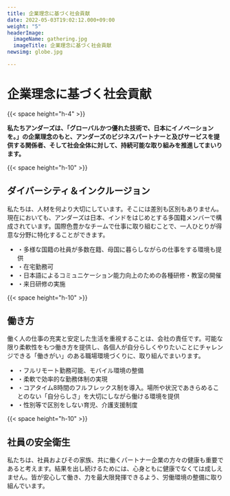 ```yaml
---
title: 企業理念に基づく社会貢献
date: 2022-05-03T19:02:12.000+09:00
weight: "5"
headerImage:
  imageName: gathering.jpg
  imageTitle: 企業理念に基づく社会貢献
newsimg: globe.jpg

---
```

# 企業理念に基づく社会貢献

{{< space height="h-4" >}}

**私たちアンダーズは、「グローバルかつ優れた技術で、日本にイノベーションを。」の企業理念のもと、アンダーズのビジネスパートナーと及びサービスを提供する関係者、そして社会全体に対して、持続可能な取り組みを推進してまいります。**

{{< space height="h-10" >}}

## ダイバーシティ＆インクルージョン

私たちは、人材を何より大切にしています。そこには差別も区別もありません。現在においても、アンダーズは日本、インドをはじめとする多国籍メンバーで構成されています。国際色豊かなチームで仕事に取り組むことで、一人ひとりが得意な分野に特化することができます。

* ・多様な国籍の社員が多数在籍、母国に暮らしながらの仕事をする環境も提供
* ・在宅勤務可
* ・日本語によるコミュニケーション能力向上のための各種研修・教室の開催
* ・来日研修の実施

{{< space height="h-10" >}}

## 働き方

働く人の仕事の充実と安定した生活を重視することは、会社の責任です。可能な限り柔軟性をもつ働き方を提供し、各個人が自分らしくやりたいことにチャレンジできる「働きがい」のある職場環境づくりに、取り組んでまいります。

* ・フルリモート勤務可能、モバイル環境の整備
* ・柔軟で効率的な勤務体制の実現
* ・コアタイム8時間のフルフレックス制を導入。場所や状況であきらめることのない「自分らしさ」を大切にしながら働ける環境を提供
* ・性別等で区別をしない育児、介護支援制度

{{< space height="h-10" >}}

## 社員の安全衛生

私たちは、社員およびその家族、共に働くパートナー企業の方々の健康も重要であると考えます。結果を出し続けるためには、心身ともに健康でなくては成しえません。皆が安心して働き、力を最大限発揮できるよう、労働環境の整備に取り組んでいます。